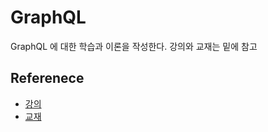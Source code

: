 # GraphQL

GraphQL 에 대한 학습과 이론을 작성한다.
강의와 교재는 밑에 참고

## Referenece

- [강의](https://www.inflearn.com/course/%EC%96%84%ED%8C%8D%ED%95%9C-graphql-apollo/dashboard)
- [교재](https://www.yalco.kr/lectures/graphql-apollo/)
